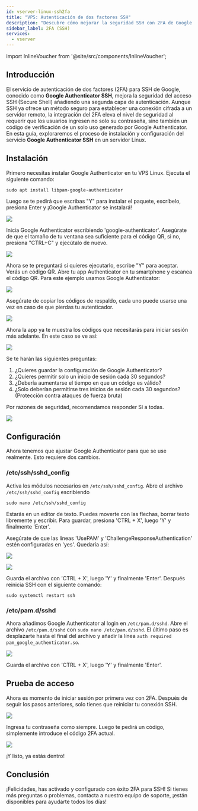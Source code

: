 ```yaml
---
id: vserver-linux-ssh2fa
title: "VPS: Autenticación de dos factores SSH"
description: "Descubre cómo mejorar la seguridad SSH con 2FA de Google Authenticator para un acceso más seguro a tu servidor y protege tu entorno Linux → Aprende más ahora"
sidebar_label: 2FA (SSH)
services:
  - vserver
---
```


import InlineVoucher from '@site/src/components/InlineVoucher';

## Introducción

El servicio de autenticación de dos factores (2FA) para SSH de Google, conocido como **Google Authenticator SSH**, mejora la seguridad del acceso SSH (Secure Shell) añadiendo una segunda capa de autenticación. Aunque SSH ya ofrece un método seguro para establecer una conexión cifrada a un servidor remoto, la integración del 2FA eleva el nivel de seguridad al requerir que los usuarios ingresen no solo su contraseña, sino también un código de verificación de un solo uso generado por Google Authenticator. En esta guía, exploraremos el proceso de instalación y configuración del servicio **Google Authenticator SSH** en un servidor Linux.

<InlineVoucher />

## Instalación

Primero necesitas instalar Google Authenticator en tu VPS Linux. Ejecuta el siguiente comando:

```
sudo apt install libpam-google-authenticator
```

Luego se te pedirá que escribas "Y" para instalar el paquete, escríbelo, presiona Enter y ¡Google Authenticator se instalará!

![](https://screensaver01.zap-hosting.com/index.php/s/AnKdPXEzKdB5xWS/preview)

Inicia Google Authenticator escribiendo 'google-authenticator'. Asegúrate de que el tamaño de tu ventana sea suficiente para el código QR, si no, presiona "CTRL+C" y ejecútalo de nuevo.

![](https://screensaver01.zap-hosting.com/index.php/s/8w9aDz5ZbSmNPZ9/preview)

Ahora se te preguntará si quieres ejecutarlo, escribe "Y" para aceptar. Verás un código QR. Abre tu app Authenticator en tu smartphone y escanea el código QR. Para este ejemplo usamos Google Authenticator:

![](https://screensaver01.zap-hosting.com/index.php/s/J5CL6mjzPRMSiap/preview)

Asegúrate de copiar los códigos de respaldo, cada uno puede usarse una vez en caso de que pierdas tu autenticador.

![](https://screensaver01.zap-hosting.com/index.php/s/itdjPyGrFb7Wq39/preview)

Ahora la app ya te muestra los códigos que necesitarás para iniciar sesión más adelante. En este caso se ve así:

![](https://screensaver01.zap-hosting.com/index.php/s/TW24xBe26TbgCqE/preview)

Se te harán las siguientes preguntas:

1. ¿Quieres guardar la configuración de Google Authenticator?
2. ¿Quieres permitir solo un inicio de sesión cada 30 segundos?
3. ¿Debería aumentarse el tiempo en que un código es válido?
4. ¿Solo deberían permitirse tres inicios de sesión cada 30 segundos? (Protección contra ataques de fuerza bruta)

Por razones de seguridad, recomendamos responder Sí a todas.

![](https://screensaver01.zap-hosting.com/index.php/s/bdYRncwk7ssQyYJ/preview)

## Configuración

Ahora tenemos que ajustar Google Authenticator para que se use realmente. Esto requiere dos cambios.

### /etc/ssh/sshd_config

Activa los módulos necesarios en `/etc/ssh/sshd_config`. Abre el archivo `/etc/ssh/sshd_config` escribiendo 
```
sudo nano /etc/ssh/sshd_config
```

Estarás en un editor de texto. Puedes moverte con las flechas, borrar texto libremente y escribir. Para guardar, presiona 'CTRL + X', luego 'Y' y finalmente 'Enter'.

Asegúrate de que las líneas 'UsePAM' y 'ChallengeResponseAuthentication' estén configuradas en 'yes'. Quedaría así:

![](https://screensaver01.zap-hosting.com/index.php/s/n8MzX8724T2GFAF/preview)

![](https://screensaver01.zap-hosting.com/index.php/s/zLk98HrkF4jk4Jf/preview)

Guarda el archivo con 'CTRL + X', luego 'Y' y finalmente 'Enter'. Después reinicia SSH con el siguiente comando:
```
sudo systemctl restart ssh
```

### /etc/pam.d/sshd

Ahora añadimos Google Authenticator al login en `/etc/pam.d/sshd`. Abre el archivo `/etc/pam.d/sshd` con `sudo nano /etc/pam.d/sshd`. El último paso es desplazarte hasta el final del archivo y añadir la línea `auth required pam_google_authenticator.so`.

![](https://screensaver01.zap-hosting.com/index.php/s/xwodXzPifANsQAM/preview)

Guarda el archivo con 'CTRL + X', luego 'Y' y finalmente 'Enter'.

## Prueba de acceso

Ahora es momento de iniciar sesión por primera vez con 2FA. Después de seguir los pasos anteriores, solo tienes que reiniciar tu conexión SSH.

![](https://screensaver01.zap-hosting.com/index.php/s/cN3x3aFbtfxdi7M/preview)

Ingresa tu contraseña como siempre. Luego te pedirá un código, simplemente introduce el código 2FA actual.

![](https://screensaver01.zap-hosting.com/index.php/s/y3dgYXezL8sDbJe/preview)

¡Y listo, ya estás dentro!

## Conclusión

¡Felicidades, has activado y configurado con éxito 2FA para SSH! Si tienes más preguntas o problemas, contacta a nuestro equipo de soporte, ¡están disponibles para ayudarte todos los días!

<InlineVoucher />